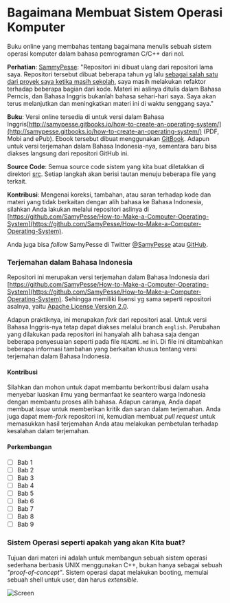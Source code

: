 Bagaimana Membuat Sistem Operasi Komputer
=========================================

Buku online yang membahas tentang bagaimana menulis sebuah sistem operasi komputer dalam bahasa pemrograman C/C++ dari nol.

**Perhatian**: [SammyPesse](https://github.com/SamyPesse): "Repositori ini dibuat ulang dari repositori lama saya. Repositori tersebut dibuat beberapa tahun yg lalu [sebagai salah satu dari proyek saya ketika masih sekolah](https://github.com/SamyPesse/devos), saya masih melakukan refaktor terhadap beberapa bagian dari kode. Materi ini aslinya ditulis dalam Bahasa Perncis, dan Bahasa Inggris bukanlah bahasa sehari-hari saya. Saya akan terus melanjutkan dan meningkatkan materi ini di waktu senggang saya."

**Buku**: Versi online tersedia di untuk versi dalam Bahasa Inggris[http://samypesse.gitbooks.io/how-to-create-an-operating-system/](http://samypesse.gitbooks.io/how-to-create-an-operating-system/) (PDF, Mobi and ePub). Ebook tersebut dibuat menggunakan [GitBook](https://www.gitbook.com/). Adapun untuk versi terjemahan dalam Bahasa Indonesia-nya, sementara baru bisa diakses langsung dari repositori GitHub ini.

**Source Code**: Semua source code sistem yang kita buat diletakkan di direktori [src](https://github.com/nakirinakuru/Bagaimana-Membuat-Sistem-Operasi-Komputer/tree/master/src). Setiap langkah akan berisi tautan menuju beberapa file yang terkait.

**Kontribusi**: Mengenai koreksi, tambahan, atau saran terhadap kode dan materi yang tidak berkaitan dengan alih bahasa ke Bahasa Indonesia, silahkan Anda lakukan melalui repositori aslinya di [https://github.com/SamyPesse/How-to-Make-a-Computer-Operating-System](https://github.com/SamyPesse/How-to-Make-a-Computer-Operating-System).

Anda juga bisa *follow* SamyPesse di Twitter [@SamyPesse](https://twitter.com/SamyPesse) atau [GitHub](https://github.com/SamyPesse).

### Terjemahan dalam Bahasa Indonesia

Repositori ini merupakan versi terjemahan dalam Bahasa Indonesia dari [https://github.com/SamyPesse/How-to-Make-a-Computer-Operating-System](https://github.com/SamyPesse/How-to-Make-a-Computer-Operating-System). Sehingga memiliki lisensi yg sama seperti repositori asalnya, yaitu [Apache License Version 2.0](https://github.com/nakirinakuru/Bagaimana-Membuat-Sistem-Operasi-Komputer/blob/master/LICENSE).

Adapun praktiknya, ini merupakan *fork* dari repositori asal. Untuk versi Bahasa Inggris-nya tetap dapat diakses melalui branch `english`. Perubahan yang dilakukan pada repositori ini hanyalah alih bahasa saja dengan beberapa penyesuaian seperti pada file `README.md` ini. Di file ini ditambahkan beberapa informasi tambahan yang berkaitan khusus tentang versi terjemahan dalam Bahasa Indonesia.

#### Kontribusi

Silahkan dan mohon untuk dapat membantu berkontribusi dalam usaha menyebar luaskan ilmu yang bermanfaat ke seantero warga Indonesia dengan membantu proses alih bahasa. Adapun caranya, Anda dapat membuat *issue* untuk memberikan kritik dan saran dalam terjemahan. Anda juga dapat mem-*fork* repositori ini, kemudian membuat *pull request* untuk memasukkan hasil terjemahan Anda atau melakukan pembetulan terhadap kesalahan dalam terjemahan.

#### Perkembangan

- [ ] Bab 1
- [ ] Bab 2
- [ ] Bab 3
- [ ] Bab 4
- [ ] Bab 5
- [ ] Bab 6
- [ ] Bab 7
- [ ] Bab 8
- [ ] Bab 9

### Sistem Operasi seperti apakah yang akan Kita buat?

Tujuan dari materi ini adalah untuk membangun sebuah sistem operasi sederhana berbasis UNIX menggunakan C++, bukan hanya sebagai sebuah *"proof-of-concept"*. Sistem operasi dapat melakukan booting, memulai sebuah shell untuk user, dan harus *extensible*.

![Screen](./preview.png)
